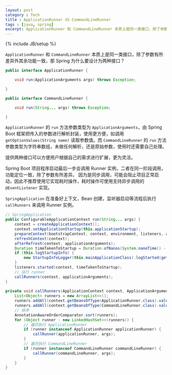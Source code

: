```yaml
---
layout: post
category : Tech
title : ApplicationRunner VS CommandLineRunner
tags : [java, spring]
excerpt: ApplicationRunner 和 CommandLineRunner 本质上是同一类接口，除了参数有所差异外其余功能一致，那 Spring 为什么要设计为两种接口？
---
```

{% include JB/setup %}

`ApplicationRunner` 和 `CommandLineRunner` 本质上是同一类接口，除了参数有所差异外其余功能一致，那 Spring 为什么要设计为两种接口？

```java
public interface ApplicationRunner {

    void run(ApplicationArguments args) throws Exception;

}

public interface CommandLineRunner {

    void run(String... args) throws Exception;

}
```

`ApplicationRunner` 的 `run` 方法参数类型为 `ApplicationArguments`，由 Spring Boot 框架把传入的参数进行解析封装，使用更方便，如调用 `getOptionValues(String name)` 读取参数值。而 `CommandLineRunner` 的 `run` 方法参数类型为字符串数组，未做任何解析，还是原始参数，使用时还需要自己处理。

提供两种接口可以方便用户根据自己的需求进行扩展，更为灵活。

Spring Boot 项目程序启动最后一步会调用 Runner 实例，二者在同一阶段调用，功能定位一致，除了参数有所差异。
因为是同步调用，可能会阻止项目正常启动，因此不推荐使用它实现耗时操作，耗时操作可使用支持异步调用的 `@EventListener` 实现。

`SpringApplication` 在准备好上下文，Bean 创建，监听器启动等流程后执行 `callRunners` 来调用 Runner 实例。

```java
// SpringApplication
public ConfigurableApplicationContext run(String... args) {
    context = createApplicationContext();
    context.setApplicationStartup(this.applicationStartup);
    prepareContext(bootstrapContext, context, environment, listeners, applicationArguments, printedBanner);
    refreshContext(context);
    afterRefresh(context, applicationArguments);
    Duration timeTakenToStartup = Duration.ofNanos(System.nanoTime() - startTime);
    if (this.logStartupInfo) {
        new StartupInfoLogger(this.mainApplicationClass).logStarted(getApplicationLog(), timeTakenToStartup);
    }
    listeners.started(context, timeTakenToStartup);
    // 运行 runner
    callRunners(context, applicationArguments);    
}
        
private void callRunners(ApplicationContext context, ApplicationArguments args) {
    List<Object> runners = new ArrayList<>();
    runners.addAll(context.getBeansOfType(ApplicationRunner.class).values());
    runners.addAll(context.getBeansOfType(CommandLineRunner.class).values());
    // 排序
    AnnotationAwareOrderComparator.sort(runners);
    for (Object runner : new LinkedHashSet<>(runners)) {
        // 遍历执行 ApplicationRunner
        if (runner instanceof ApplicationRunner applicationRunner) {
            callRunner(applicationRunner, args);
        }
        // 遍历执行 CommandLineRunner
        if (runner instanceof CommandLineRunner commandLineRunner) {
            callRunner(commandLineRunner, args);
        }
    }
}
```
